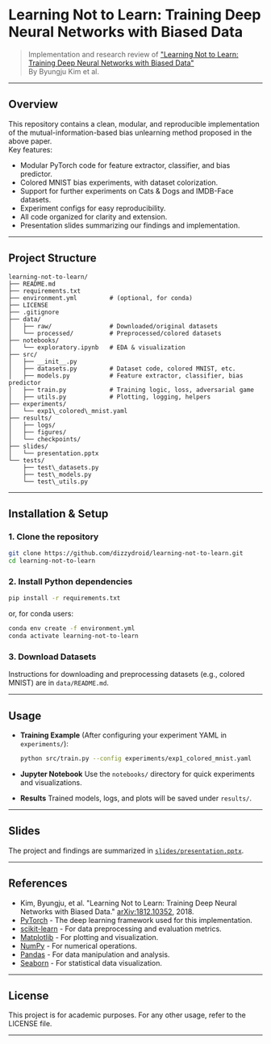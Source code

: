 # Learning Not to Learn: Training Deep Neural Networks with Biased Data

> Implementation and research review of ["Learning Not to Learn: Training Deep Neural Networks with Biased Data"](https://arxiv.org/abs/1812.10352)  
> By Byungju Kim et al.

---

## Overview

This repository contains a clean, modular, and reproducible implementation of the mutual-information-based bias unlearning method proposed in the above paper.  
Key features:
- Modular PyTorch code for feature extractor, classifier, and bias predictor.
- Colored MNIST bias experiments, with dataset colorization.
- Support for further experiments on Cats & Dogs and IMDB-Face datasets.
- Experiment configs for easy reproducibility.
- All code organized for clarity and extension.
- Presentation slides summarizing our findings and implementation.

---

## Project Structure

```
learning-not-to-learn/
├── README.md
├── requirements.txt
├── environment.yml         # (optional, for conda)
├── LICENSE
├── .gitignore
├── data/
│   ├── raw/                # Downloaded/original datasets
│   └── processed/          # Preprocessed/colored datasets
├── notebooks/
│   └── exploratory.ipynb   # EDA & visualization
├── src/
│   ├── __init__.py
│   ├── datasets.py         # Dataset code, colored MNIST, etc.
│   ├── models.py           # Feature extractor, classifier, bias predictor
│   ├── train.py            # Training logic, loss, adversarial game
│   ├── utils.py            # Plotting, logging, helpers
├── experiments/
│   └── exp1\_colored\_mnist.yaml
├── results/
│   ├── logs/
│   ├── figures/
│   └── checkpoints/
├── slides/
│   └── presentation.pptx
└── tests/
    ├── test\_datasets.py
    ├── test\_models.py
    └── test\_utils.py

````

---

## Installation & Setup

### 1. Clone the repository

```bash
git clone https://github.com/dizzydroid/learning-not-to-learn.git
cd learning-not-to-learn
````

### 2. Install Python dependencies

```bash
pip install -r requirements.txt
```

or, for conda users:

```bash
conda env create -f environment.yml
conda activate learning-not-to-learn
```

### 3. Download Datasets

Instructions for downloading and preprocessing datasets (e.g., colored MNIST) are in `data/README.md`.

---

## Usage

* **Training Example**
  (After configuring your experiment YAML in `experiments/`):

  ```bash
  python src/train.py --config experiments/exp1_colored_mnist.yaml
  ```

* **Jupyter Notebook**
  Use the `notebooks/` directory for quick experiments and visualizations.

* **Results**
  Trained models, logs, and plots will be saved under `results/`.

---

## Slides

The project and findings are summarized in [`slides/presentation.pptx`](slides/presentation.pptx).

---

## References

* Kim, Byungju, et al. "Learning Not to Learn: Training Deep Neural Networks with Biased Data." [arXiv:1812.10352](https://arxiv.org/abs/1812.10352), 2018.
* [PyTorch](https://pytorch.org/) - The deep learning framework used for this implementation.
* [scikit-learn](https://scikit-learn.org/stable/) - For data preprocessing and evaluation metrics.
* [Matplotlib](https://matplotlib.org/) - For plotting and visualization.
* [NumPy](https://numpy.org/) - For numerical operations.
* [Pandas](https://pandas.pydata.org/) - For data manipulation and analysis.
* [Seaborn](https://seaborn.pydata.org/) - For statistical data visualization.
---

## License

This project is for academic purposes. For any other usage, refer to the LICENSE file.

---

